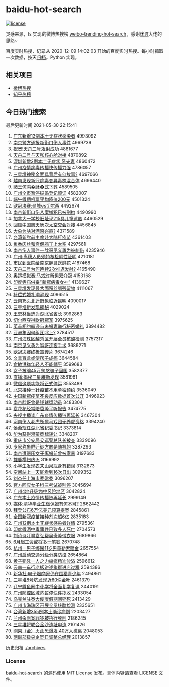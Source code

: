 # baidu-hot-search

[![license](https://img.shields.io/github/license/Arrackisarookie/baidu-hot-search)](https://github.com/Arrackisarookie/baidu-hot-search/blob/master/LICENSE)

灵感来源，ts 实现的微博热搜榜 [weibo-trending-hot-search](https://github.com/justjavac/weibo-trending-hot-search)，感谢[迷渡](https://github.com/justjavac)大佬的思路~

百度实时热搜，记录从 2020-12-09 14:02:03 开始的百度实时热搜。每小时抓取一次数据，按天[归档](./archives)。Python 实现。

## 相关项目
+ [微博热搜](https://github.com/Arrackisarookie/weibo-hot-search)
+ [知乎热榜](https://github.com/Arrackisarookie/zhihu-top-search)

## 今日热门搜索

<!-- Rank Begin -->

最后更新时间 2021-05-30 22:15:41

1. [广东新增13例本土无症状感染者](http://www.baidu.com/baidu?cl=3&tn=SE_baiduhomet8_jmjb7mjw&rsv_dl=fyb_top&fr=top1000&wd=%B9%E3%B6%AB%D0%C2%D4%F613%C0%FD%B1%BE%CD%C1%CE%DE%D6%A2%D7%B4%B8%D0%C8%BE%D5%DF) 4993092
1. [南京警方通报新街口伤人事件](http://www.baidu.com/baidu?cl=3&tn=SE_baiduhomet8_jmjb7mjw&rsv_dl=fyb_top&fr=top1000&wd=%C4%CF%BE%A9%BE%AF%B7%BD%CD%A8%B1%A8%D0%C2%BD%D6%BF%DA%C9%CB%C8%CB%CA%C2%BC%FE) 4969739
1. [祝贺!天舟二号发射成功](http://www.baidu.com/baidu?cl=3&tn=SE_baiduhomet8_jmjb7mjw&rsv_dl=fyb_top&fr=top1000&wd=%D7%A3%BA%D8%21%CC%EC%D6%DB%B6%FE%BA%C5%B7%A2%C9%E4%B3%C9%B9%A6) 4881677
1. [天舟二号与天和核心舱对接](http://www.baidu.com/baidu?cl=3&tn=SE_baiduhomet8_jmjb7mjw&rsv_dl=fyb_top&fr=top1000&wd=%CC%EC%D6%DB%B6%FE%BA%C5%D3%EB%CC%EC%BA%CD%BA%CB%D0%C4%B2%D5%B6%D4%BD%D3) 4870892
1. [深圳新增2例本土无症状 系夫妻](http://www.baidu.com/baidu?cl=3&tn=SE_baiduhomet8_jmjb7mjw&rsv_dl=fyb_top&fr=top1000&wd=%C9%EE%DB%DA%D0%C2%D4%F62%C0%FD%B1%BE%CD%C1%CE%DE%D6%A2%D7%B4%20%CF%B5%B7%F2%C6%DE) 4860472
1. [广州疫情病毒传播快传播力强](http://www.baidu.com/baidu?cl=3&tn=SE_baiduhomet8_jmjb7mjw&rsv_dl=fyb_top&fr=top1000&wd=%B9%E3%D6%DD%D2%DF%C7%E9%B2%A1%B6%BE%B4%AB%B2%A5%BF%EC%B4%AB%B2%A5%C1%A6%C7%BF) 4786057
1. [三星堆神秘金面具背后有何故事?](http://www.baidu.com/baidu?cl=3&tn=SE_baiduhomet8_jmjb7mjw&rsv_dl=fyb_top&fr=top1000&wd=%C8%FD%D0%C7%B6%D1%C9%F1%C3%D8%BD%F0%C3%E6%BE%DF%B1%B3%BA%F3%D3%D0%BA%CE%B9%CA%CA%C2%3F) 4697066
1. [越南发现新冠病毒变异毒株混合体](http://www.baidu.com/baidu?cl=3&tn=SE_baiduhomet8_jmjb7mjw&rsv_dl=fyb_top&fr=top1000&wd=%D4%BD%C4%CF%B7%A2%CF%D6%D0%C2%B9%DA%B2%A1%B6%BE%B1%E4%D2%EC%B6%BE%D6%EA%BB%EC%BA%CF%CC%E5) 4696440
1. [赌王何鸿�稣�式下葬](http://www.baidu.com/baidu?cl=3&tn=SE_baiduhomet8_jmjb7mjw&rsv_dl=fyb_top&fr=top1000&wd=%B6%C4%CD%F5%BA%CE%BA%E8%9F%F6%D5%FD%CA%BD%CF%C2%D4%E1) 4589505
1. [广州全市暂停结婚登记颁证](http://www.baidu.com/baidu?cl=3&tn=SE_baiduhomet8_jmjb7mjw&rsv_dl=fyb_top&fr=top1000&wd=%B9%E3%D6%DD%C8%AB%CA%D0%D4%DD%CD%A3%BD%E1%BB%E9%B5%C7%BC%C7%B0%E4%D6%A4) 4582007
1. [端午假期机票平均降价200元](http://www.baidu.com/baidu?cl=3&tn=SE_baiduhomet8_jmjb7mjw&rsv_dl=fyb_top&fr=top1000&wd=%B6%CB%CE%E7%BC%D9%C6%DA%BB%FA%C6%B1%C6%BD%BE%F9%BD%B5%BC%DB200%D4%AA) 4501324
1. [欧冠决赛:曼城vs切尔西](http://www.baidu.com/baidu?cl=3&tn=SE_baiduhomet8_jmjb7mjw&rsv_dl=fyb_top&fr=top1000&wd=%C5%B7%B9%DA%BE%F6%C8%FC%3A%C2%FC%B3%C7vs%C7%D0%B6%FB%CE%F7) 4492674
1. [南京新街口伤人案嫌犯已被刑拘](http://www.baidu.com/baidu?cl=3&tn=SE_baiduhomet8_jmjb7mjw&rsv_dl=fyb_top&fr=top1000&wd=%C4%CF%BE%A9%D0%C2%BD%D6%BF%DA%C9%CB%C8%CB%B0%B8%CF%D3%B7%B8%D2%D1%B1%BB%D0%CC%BE%D0) 4490990
1. [加拿大一学校旧址现215具儿童遗骸](http://www.baidu.com/baidu?cl=3&tn=SE_baiduhomet8_jmjb7mjw&rsv_dl=fyb_top&fr=top1000&wd=%BC%D3%C4%C3%B4%F3%D2%BB%D1%A7%D0%A3%BE%C9%D6%B7%CF%D6215%BE%DF%B6%F9%CD%AF%D2%C5%BA%A1) 4460529
1. [回顾中国航天历次太空交会对接](http://www.baidu.com/baidu?cl=3&tn=SE_baiduhomet8_jmjb7mjw&rsv_dl=fyb_top&fr=top1000&wd=%BB%D8%B9%CB%D6%D0%B9%FA%BA%BD%CC%EC%C0%FA%B4%CE%CC%AB%BF%D5%BD%BB%BB%E1%B6%D4%BD%D3) 4456845
1. [大象为啥对酒感兴趣?](http://www.baidu.com/baidu?cl=3&tn=SE_baiduhomet8_jmjb7mjw&rsv_dl=fyb_top&fr=top1000&wd=%B4%F3%CF%F3%CE%AA%C9%B6%B6%D4%BE%C6%B8%D0%D0%CB%C8%A4%3F) 4371589
1. [台湾新党前主席赴大陆打疫苗](http://www.baidu.com/baidu?cl=3&tn=SE_baiduhomet8_jmjb7mjw&rsv_dl=fyb_top&fr=top1000&wd=%CC%A8%CD%E5%D0%C2%B5%B3%C7%B0%D6%F7%CF%AF%B8%B0%B4%F3%C2%BD%B4%F2%D2%DF%C3%E7) 4361403
1. [鱼香肉丝和宫保鸡丁上太空](http://www.baidu.com/baidu?cl=3&tn=SE_baiduhomet8_jmjb7mjw&rsv_dl=fyb_top&fr=top1000&wd=%D3%E3%CF%E3%C8%E2%CB%BF%BA%CD%B9%AC%B1%A3%BC%A6%B6%A1%C9%CF%CC%AB%BF%D5) 4297561
1. [南京伤人事件一胖哥见义勇为被刺伤](http://www.baidu.com/baidu?cl=3&tn=SE_baiduhomet8_jmjb7mjw&rsv_dl=fyb_top&fr=top1000&wd=%C4%CF%BE%A9%C9%CB%C8%CB%CA%C2%BC%FE%D2%BB%C5%D6%B8%E7%BC%FB%D2%E5%D3%C2%CE%AA%B1%BB%B4%CC%C9%CB) 4235946
1. [广州:离穗人员须持核检阴性证明](http://www.baidu.com/baidu?cl=3&tn=SE_baiduhomet8_jmjb7mjw&rsv_dl=fyb_top&fr=top1000&wd=%B9%E3%D6%DD%3A%C0%EB%CB%EB%C8%CB%D4%B1%D0%EB%B3%D6%BA%CB%BC%EC%D2%F5%D0%D4%D6%A4%C3%F7) 4210181
1. [市民到医院给南京胖哥送鲜花](http://www.baidu.com/baidu?cl=3&tn=SE_baiduhomet8_jmjb7mjw&rsv_dl=fyb_top&fr=top1000&wd=%CA%D0%C3%F1%B5%BD%D2%BD%D4%BA%B8%F8%C4%CF%BE%A9%C5%D6%B8%E7%CB%CD%CF%CA%BB%A8) 4187468
1. [天舟二号为何连续2次推迟发射?](http://www.baidu.com/baidu?cl=3&tn=SE_baiduhomet8_jmjb7mjw&rsv_dl=fyb_top&fr=top1000&wd=%CC%EC%D6%DB%B6%FE%BA%C5%CE%AA%BA%CE%C1%AC%D0%F82%B4%CE%CD%C6%B3%D9%B7%A2%C9%E4%3F) 4165490
1. [奥运模拟赛:马龙许昕男双夺冠](http://www.baidu.com/baidu?cl=3&tn=SE_baiduhomet8_jmjb7mjw&rsv_dl=fyb_top&fr=top1000&wd=%B0%C2%D4%CB%C4%A3%C4%E2%C8%FC%3A%C2%ED%C1%FA%D0%ED%EA%BF%C4%D0%CB%AB%B6%E1%B9%DA) 4153168
1. [印度寺庙供奉“新冠病毒女神”](http://www.baidu.com/baidu?cl=3&tn=SE_baiduhomet8_jmjb7mjw&rsv_dl=fyb_top&fr=top1000&wd=%D3%A1%B6%C8%CB%C2%C3%ED%B9%A9%B7%EE%A1%B0%D0%C2%B9%DA%B2%A1%B6%BE%C5%AE%C9%F1%A1%B1) 4139627
1. [三星堆发现最大面积丝绸残留物](http://www.baidu.com/baidu?cl=3&tn=SE_baiduhomet8_jmjb7mjw&rsv_dl=fyb_top&fr=top1000&wd=%C8%FD%D0%C7%B6%D1%B7%A2%CF%D6%D7%EE%B4%F3%C3%E6%BB%FD%CB%BF%B3%F1%B2%D0%C1%F4%CE%EF) 4111067
1. [补偿式婚礼潮涌现](http://www.baidu.com/baidu?cl=3&tn=SE_baiduhomet8_jmjb7mjw&rsv_dl=fyb_top&fr=top1000&wd=%B2%B9%B3%A5%CA%BD%BB%E9%C0%F1%B3%B1%D3%BF%CF%D6) 4096515
1. [云南15头北迁野象临近昆明](http://www.baidu.com/baidu?cl=3&tn=SE_baiduhomet8_jmjb7mjw&rsv_dl=fyb_top&fr=top1000&wd=%D4%C6%C4%CF15%CD%B7%B1%B1%C7%A8%D2%B0%CF%F3%C1%D9%BD%FC%C0%A5%C3%F7) 4090017
1. [三星堆新发现揭秘](http://www.baidu.com/baidu?cl=3&tn=SE_baiduhomet8_jmjb7mjw&rsv_dl=fyb_top&fr=top1000&wd=%C8%FD%D0%C7%B6%D1%D0%C2%B7%A2%CF%D6%BD%D2%C3%D8) 4029024
1. [王忠林当选为湖北省省长](http://www.baidu.com/baidu?cl=3&tn=SE_baiduhomet8_jmjb7mjw&rsv_dl=fyb_top&fr=top1000&wd=%CD%F5%D6%D2%C1%D6%B5%B1%D1%A1%CE%AA%BA%FE%B1%B1%CA%A1%CA%A1%B3%A4) 3992863
1. [切尔西夺得欧冠冠军](http://www.baidu.com/baidu?cl=3&tn=SE_baiduhomet8_jmjb7mjw&rsv_dl=fyb_top&fr=top1000&wd=%C7%D0%B6%FB%CE%F7%B6%E1%B5%C3%C5%B7%B9%DA%B9%DA%BE%FC) 3975625
1. [英首相约翰逊与未婚妻举行秘密婚礼](http://www.baidu.com/baidu?cl=3&tn=SE_baiduhomet8_jmjb7mjw&rsv_dl=fyb_top&fr=top1000&wd=%D3%A2%CA%D7%CF%E0%D4%BC%BA%B2%D1%B7%D3%EB%CE%B4%BB%E9%C6%DE%BE%D9%D0%D0%C3%D8%C3%DC%BB%E9%C0%F1) 3894482
1. [亚洲象因何组团北上?](http://www.baidu.com/baidu?cl=3&tn=SE_baiduhomet8_jmjb7mjw&rsv_dl=fyb_top&fr=top1000&wd=%D1%C7%D6%DE%CF%F3%D2%F2%BA%CE%D7%E9%CD%C5%B1%B1%C9%CF%3F) 3784517
1. [广州海珠区越秀区开展全员核酸检测](http://www.baidu.com/baidu?cl=3&tn=SE_baiduhomet8_jmjb7mjw&rsv_dl=fyb_top&fr=top1000&wd=%B9%E3%D6%DD%BA%A3%D6%E9%C7%F8%D4%BD%D0%E3%C7%F8%BF%AA%D5%B9%C8%AB%D4%B1%BA%CB%CB%E1%BC%EC%B2%E2) 3757317
1. [南京见义勇为胖哥连夜手术](http://www.baidu.com/baidu?cl=3&tn=SE_baiduhomet8_jmjb7mjw&rsv_dl=fyb_top&fr=top1000&wd=%C4%CF%BE%A9%BC%FB%D2%E5%D3%C2%CE%AA%C5%D6%B8%E7%C1%AC%D2%B9%CA%D6%CA%F5) 3689271
1. [欧冠决赛终极宣传片](http://www.baidu.com/baidu?cl=3&tn=SE_baiduhomet8_jmjb7mjw&rsv_dl=fyb_top&fr=top1000&wd=%C5%B7%B9%DA%BE%F6%C8%FC%D6%D5%BC%AB%D0%FB%B4%AB%C6%AC) 3674246
1. [文具盲盒或使孩子成瘾](http://www.baidu.com/baidu?cl=3&tn=SE_baiduhomet8_jmjb7mjw&rsv_dl=fyb_top&fr=top1000&wd=%CE%C4%BE%DF%C3%A4%BA%D0%BB%F2%CA%B9%BA%A2%D7%D3%B3%C9%F1%AB) 3644584
1. [俞敏洪称年轻人不能躺平](http://www.baidu.com/baidu?cl=3&tn=SE_baiduhomet8_jmjb7mjw&rsv_dl=fyb_top&fr=top1000&wd=%D3%E1%C3%F4%BA%E9%B3%C6%C4%EA%C7%E1%C8%CB%B2%BB%C4%DC%CC%C9%C6%BD) 3599683
1. [女子被骗45万忽悠骗子回国](http://www.baidu.com/baidu?cl=3&tn=SE_baiduhomet8_jmjb7mjw&rsv_dl=fyb_top&fr=top1000&wd=%C5%AE%D7%D3%B1%BB%C6%AD45%CD%F2%BA%F6%D3%C6%C6%AD%D7%D3%BB%D8%B9%FA) 3582377
1. [直播:揭秘三星堆新发现](http://www.baidu.com/baidu?cl=3&tn=SE_baiduhomet8_jmjb7mjw&rsv_dl=fyb_top&fr=top1000&wd=%D6%B1%B2%A5%3A%BD%D2%C3%D8%C8%FD%D0%C7%B6%D1%D0%C2%B7%A2%CF%D6) 3581981
1. [微信这项功能将正式停运](http://www.baidu.com/baidu?cl=3&tn=SE_baiduhomet8_jmjb7mjw&rsv_dl=fyb_top&fr=top1000&wd=%CE%A2%D0%C5%D5%E2%CF%EE%B9%A6%C4%DC%BD%AB%D5%FD%CA%BD%CD%A3%D4%CB) 3553489
1. [北京接种一针疫苗不用单独预约](http://www.baidu.com/baidu?cl=3&tn=SE_baiduhomet8_jmjb7mjw&rsv_dl=fyb_top&fr=top1000&wd=%B1%B1%BE%A9%BD%D3%D6%D6%D2%BB%D5%EB%D2%DF%C3%E7%B2%BB%D3%C3%B5%A5%B6%C0%D4%A4%D4%BC) 3536049
1. [中国新冠疫苗不良反应数据首次公开](http://www.baidu.com/baidu?cl=3&tn=SE_baiduhomet8_jmjb7mjw&rsv_dl=fyb_top&fr=top1000&wd=%D6%D0%B9%FA%D0%C2%B9%DA%D2%DF%C3%E7%B2%BB%C1%BC%B7%B4%D3%A6%CA%FD%BE%DD%CA%D7%B4%CE%B9%AB%BF%AA) 3496923
1. [南京胖哥曾是铅球运动员](http://www.baidu.com/baidu?cl=3&tn=SE_baiduhomet8_jmjb7mjw&rsv_dl=fyb_top&fr=top1000&wd=%C4%CF%BE%A9%C5%D6%B8%E7%D4%F8%CA%C7%C7%A6%C7%F2%D4%CB%B6%AF%D4%B1) 3483304
1. [袁花花经常陪袁隆平听报告](http://www.baidu.com/baidu?cl=3&tn=SE_baiduhomet8_jmjb7mjw&rsv_dl=fyb_top&fr=top1000&wd=%D4%AC%BB%A8%BB%A8%BE%AD%B3%A3%C5%E3%D4%AC%C2%A1%C6%BD%CC%FD%B1%A8%B8%E6) 3474775
1. [央视主播谈广东疫情传播链再延长](http://www.baidu.com/baidu?cl=3&tn=SE_baiduhomet8_jmjb7mjw&rsv_dl=fyb_top&fr=top1000&wd=%D1%EB%CA%D3%D6%F7%B2%A5%CC%B8%B9%E3%B6%AB%D2%DF%C7%E9%B4%AB%B2%A5%C1%B4%D4%D9%D1%D3%B3%A4) 3467304
1. [河南伤人老虎所属马戏团无养虎资格](http://www.baidu.com/baidu?cl=3&tn=SE_baiduhomet8_jmjb7mjw&rsv_dl=fyb_top&fr=top1000&wd=%BA%D3%C4%CF%C9%CB%C8%CB%C0%CF%BB%A2%CB%F9%CA%F4%C2%ED%CF%B7%CD%C5%CE%DE%D1%F8%BB%A2%D7%CA%B8%F1) 3394240
1. [侯淅珉任湖北省纪委书记](http://www.baidu.com/baidu?cl=3&tn=SE_baiduhomet8_jmjb7mjw&rsv_dl=fyb_top&fr=top1000&wd=%BA%EE%E4%C0%E7%EB%C8%CE%BA%FE%B1%B1%CA%A1%BC%CD%CE%AF%CA%E9%BC%C7) 3373814
1. [华为获得鸿蒙商标转让](http://www.baidu.com/baidu?cl=3&tn=SE_baiduhomet8_jmjb7mjw&rsv_dl=fyb_top&fr=top1000&wd=%BB%AA%CE%AA%BB%F1%B5%C3%BA%E8%C3%C9%C9%CC%B1%EA%D7%AA%C8%C3) 3348207
1. [重庆市公安局交巡警总队长被查](http://www.baidu.com/baidu?cl=3&tn=SE_baiduhomet8_jmjb7mjw&rsv_dl=fyb_top&fr=top1000&wd=%D6%D8%C7%EC%CA%D0%B9%AB%B0%B2%BE%D6%BD%BB%D1%B2%BE%AF%D7%DC%B6%D3%B3%A4%B1%BB%B2%E9) 3339096
1. [专家称象群迁徙方向是随机的](http://www.baidu.com/baidu?cl=3&tn=SE_baiduhomet8_jmjb7mjw&rsv_dl=fyb_top&fr=top1000&wd=%D7%A8%BC%D2%B3%C6%CF%F3%C8%BA%C7%A8%E1%E3%B7%BD%CF%F2%CA%C7%CB%E6%BB%FA%B5%C4) 3287293
1. [南京遭碾压女子离婚前曾被家暴](http://www.baidu.com/baidu?cl=3&tn=SE_baiduhomet8_jmjb7mjw&rsv_dl=fyb_top&fr=top1000&wd=%C4%CF%BE%A9%D4%E2%C4%EB%D1%B9%C5%AE%D7%D3%C0%EB%BB%E9%C7%B0%D4%F8%B1%BB%BC%D2%B1%A9) 3197683
1. [雄鹿横扫热火](http://www.baidu.com/baidu?cl=3&tn=SE_baiduhomet8_jmjb7mjw&rsv_dl=fyb_top&fr=top1000&wd=%D0%DB%C2%B9%BA%E1%C9%A8%C8%C8%BB%F0) 3166992
1. [小学生发现农夫山泉瓶身有错误](http://www.baidu.com/baidu?cl=3&tn=SE_baiduhomet8_jmjb7mjw&rsv_dl=fyb_top&fr=top1000&wd=%D0%A1%D1%A7%C9%FA%B7%A2%CF%D6%C5%A9%B7%F2%C9%BD%C8%AA%C6%BF%C9%ED%D3%D0%B4%ED%CE%F3) 3132873
1. [空间站上一天能看到16次日出](http://www.baidu.com/baidu?cl=3&tn=SE_baiduhomet8_jmjb7mjw&rsv_dl=fyb_top&fr=top1000&wd=%BF%D5%BC%E4%D5%BE%C9%CF%D2%BB%CC%EC%C4%DC%BF%B4%B5%BD16%B4%CE%C8%D5%B3%F6) 3099352
1. [刘杰任上海市委常委](http://www.baidu.com/baidu?cl=3&tn=SE_baiduhomet8_jmjb7mjw&rsv_dl=fyb_top&fr=top1000&wd=%C1%F5%BD%DC%C8%CE%C9%CF%BA%A3%CA%D0%CE%AF%B3%A3%CE%AF) 3096207
1. [官方回应女子科三考试被别停](http://www.baidu.com/baidu?cl=3&tn=SE_baiduhomet8_jmjb7mjw&rsv_dl=fyb_top&fr=top1000&wd=%B9%D9%B7%BD%BB%D8%D3%A6%C5%AE%D7%D3%BF%C6%C8%FD%BF%BC%CA%D4%B1%BB%B1%F0%CD%A3) 3045694
1. [广州4地升级为中风险地区](http://www.baidu.com/baidu?cl=3&tn=SE_baiduhomet8_jmjb7mjw&rsv_dl=fyb_top&fr=top1000&wd=%B9%E3%D6%DD4%B5%D8%C9%FD%BC%B6%CE%AA%D6%D0%B7%E7%CF%D5%B5%D8%C7%F8) 3042824
1. [广东本土疫情传播链再延长](http://www.baidu.com/baidu?cl=3&tn=SE_baiduhomet8_jmjb7mjw&rsv_dl=fyb_top&fr=top1000&wd=%B9%E3%B6%AB%B1%BE%CD%C1%D2%DF%C7%E9%B4%AB%B2%A5%C1%B4%D4%D9%D1%D3%B3%A4) 2999149
1. [媒体:清华毕业生做保姆有何不可?](http://www.baidu.com/baidu?cl=3&tn=SE_baiduhomet8_jmjb7mjw&rsv_dl=fyb_top&fr=top1000&wd=%C3%BD%CC%E5%3A%C7%E5%BB%AA%B1%CF%D2%B5%C9%FA%D7%F6%B1%A3%C4%B7%D3%D0%BA%CE%B2%BB%BF%C9%3F) 2862442
1. [拜登公布6万亿美元预算提案](http://www.baidu.com/baidu?cl=3&tn=SE_baiduhomet8_jmjb7mjw&rsv_dl=fyb_top&fr=top1000&wd=%B0%DD%B5%C7%B9%AB%B2%BC6%CD%F2%D2%DA%C3%C0%D4%AA%D4%A4%CB%E3%CC%E1%B0%B8) 2845861
1. [全国新冠疫苗接种剂次超6亿](http://www.baidu.com/baidu?cl=3&tn=SE_baiduhomet8_jmjb7mjw&rsv_dl=fyb_top&fr=top1000&wd=%C8%AB%B9%FA%D0%C2%B9%DA%D2%DF%C3%E7%BD%D3%D6%D6%BC%C1%B4%CE%B3%AC6%D2%DA) 2835183
1. [广州12例本土无症状感染者详情](http://www.baidu.com/baidu?cl=3&tn=SE_baiduhomet8_jmjb7mjw&rsv_dl=fyb_top&fr=top1000&wd=%B9%E3%D6%DD12%C0%FD%B1%BE%CD%C1%CE%DE%D6%A2%D7%B4%B8%D0%C8%BE%D5%DF%CF%EA%C7%E9) 2795361
1. [印度假酒中毒事件已致多人死亡](http://www.baidu.com/baidu?cl=3&tn=SE_baiduhomet8_jmjb7mjw&rsv_dl=fyb_top&fr=top1000&wd=%D3%A1%B6%C8%BC%D9%BE%C6%D6%D0%B6%BE%CA%C2%BC%FE%D2%D1%D6%C2%B6%E0%C8%CB%CB%C0%CD%F6) 2704573
1. [刘诗诗叮嘱袁弘帮吴奇隆带衣服](http://www.baidu.com/baidu?cl=3&tn=SE_baiduhomet8_jmjb7mjw&rsv_dl=fyb_top&fr=top1000&wd=%C1%F5%CA%AB%CA%AB%B6%A3%D6%F6%D4%AC%BA%EB%B0%EF%CE%E2%C6%E6%C2%A1%B4%F8%D2%C2%B7%FE) 2689866
1. [6月起工资或将多一笔钱](http://www.baidu.com/baidu?cl=3&tn=SE_baiduhomet8_jmjb7mjw&rsv_dl=fyb_top&fr=top1000&wd=6%D4%C2%C6%F0%B9%A4%D7%CA%BB%F2%BD%AB%B6%E0%D2%BB%B1%CA%C7%AE) 2670748
1. [杭州一男子绑架11岁男童勒索赎金](http://www.baidu.com/baidu?cl=3&tn=SE_baiduhomet8_jmjb7mjw&rsv_dl=fyb_top&fr=top1000&wd=%BA%BC%D6%DD%D2%BB%C4%D0%D7%D3%B0%F3%BC%DC11%CB%EA%C4%D0%CD%AF%C0%D5%CB%F7%CA%EA%BD%F0) 2657554
1. [广州启动交通分级分类防控](http://www.baidu.com/baidu?cl=3&tn=SE_baiduhomet8_jmjb7mjw&rsv_dl=fyb_top&fr=top1000&wd=%B9%E3%D6%DD%C6%F4%B6%AF%BD%BB%CD%A8%B7%D6%BC%B6%B7%D6%C0%E0%B7%C0%BF%D8) 2654864
1. [黄子韬凭一人之力逼疯杨迪沙溢](http://www.baidu.com/baidu?cl=3&tn=SE_baiduhomet8_jmjb7mjw&rsv_dl=fyb_top&fr=top1000&wd=%BB%C6%D7%D3%E8%BA%C6%BE%D2%BB%C8%CB%D6%AE%C1%A6%B1%C6%B7%E8%D1%EE%B5%CF%C9%B3%D2%E7) 2596612
1. [云南一车行老板讲述象群进店过程](http://www.baidu.com/baidu?cl=3&tn=SE_baiduhomet8_jmjb7mjw&rsv_dl=fyb_top&fr=top1000&wd=%D4%C6%C4%CF%D2%BB%B3%B5%D0%D0%C0%CF%B0%E5%BD%B2%CA%F6%CF%F3%C8%BA%BD%F8%B5%EA%B9%FD%B3%CC) 2594386
1. [新华社:电子烟商家仍在围猎青少年](http://www.baidu.com/baidu?cl=3&tn=SE_baiduhomet8_jmjb7mjw&rsv_dl=fyb_top&fr=top1000&wd=%D0%C2%BB%AA%C9%E7%3A%B5%E7%D7%D3%D1%CC%C9%CC%BC%D2%C8%D4%D4%DA%CE%A7%C1%D4%C7%E0%C9%D9%C4%EA) 2494861
1. [三星堆8号坑发现近60件金叶](http://www.baidu.com/baidu?cl=3&tn=SE_baiduhomet8_jmjb7mjw&rsv_dl=fyb_top&fr=top1000&wd=%C8%FD%D0%C7%B6%D18%BA%C5%BF%D3%B7%A2%CF%D6%BD%FC60%BC%FE%BD%F0%D2%B6) 2461379
1. [辽宁鲅鱼圈中小学将全面复学复课](http://www.baidu.com/baidu?cl=3&tn=SE_baiduhomet8_jmjb7mjw&rsv_dl=fyb_top&fr=top1000&wd=%C1%C9%C4%FE%F6%D1%D3%E3%C8%A6%D6%D0%D0%A1%D1%A7%BD%AB%C8%AB%C3%E6%B8%B4%D1%A7%B8%B4%BF%CE) 2440191
1. [广州防控区域内暂停快件揽收](http://www.baidu.com/baidu?cl=3&tn=SE_baiduhomet8_jmjb7mjw&rsv_dl=fyb_top&fr=top1000&wd=%B9%E3%D6%DD%B7%C0%BF%D8%C7%F8%D3%F2%C4%DA%D4%DD%CD%A3%BF%EC%BC%FE%C0%BF%CA%D5) 2433054
1. [乌克兰驻泰大使度假期间猝死](http://www.baidu.com/baidu?cl=3&tn=SE_baiduhomet8_jmjb7mjw&rsv_dl=fyb_top&fr=top1000&wd=%CE%DA%BF%CB%C0%BC%D7%A4%CC%A9%B4%F3%CA%B9%B6%C8%BC%D9%C6%DA%BC%E4%E2%A7%CB%C0) 2413429
1. [广州市海珠区开展全员核酸检测](http://www.baidu.com/baidu?cl=3&tn=SE_baiduhomet8_jmjb7mjw&rsv_dl=fyb_top&fr=top1000&wd=%B9%E3%D6%DD%CA%D0%BA%A3%D6%E9%C7%F8%BF%AA%D5%B9%C8%AB%D4%B1%BA%CB%CB%E1%BC%EC%B2%E2) 2335651
1. [台湾新增355例本土确诊病例](http://www.baidu.com/baidu?cl=3&tn=SE_baiduhomet8_jmjb7mjw&rsv_dl=fyb_top&fr=top1000&wd=%CC%A8%CD%E5%D0%C2%D4%F6355%C0%FD%B1%BE%CD%C1%C8%B7%D5%EF%B2%A1%C0%FD) 2203427
1. [兰州杀医案罪犯被执行死刑](http://www.baidu.com/baidu?cl=3&tn=SE_baiduhomet8_jmjb7mjw&rsv_dl=fyb_top&fr=top1000&wd=%C0%BC%D6%DD%C9%B1%D2%BD%B0%B8%D7%EF%B7%B8%B1%BB%D6%B4%D0%D0%CB%C0%D0%CC) 2186245
1. [三星堆将联合金沙遗址申遗](http://www.baidu.com/baidu?cl=3&tn=SE_baiduhomet8_jmjb7mjw&rsv_dl=fyb_top&fr=top1000&wd=%C8%FD%D0%C7%B6%D1%BD%AB%C1%AA%BA%CF%BD%F0%C9%B3%D2%C5%D6%B7%C9%EA%D2%C5) 2101426
1. [刚果（金）火山恐爆发 40万人撤离](http://www.baidu.com/baidu?cl=3&tn=SE_baiduhomet8_jmjb7mjw&rsv_dl=fyb_top&fr=top1000&wd=%B8%D5%B9%FB%A3%A8%BD%F0%A3%A9%BB%F0%C9%BD%BF%D6%B1%AC%B7%A2%2040%CD%F2%C8%CB%B3%B7%C0%EB) 2048053
1. [两副部级央企同日调整总经理](http://www.baidu.com/baidu?cl=3&tn=SE_baiduhomet8_jmjb7mjw&rsv_dl=fyb_top&fr=top1000&wd=%C1%BD%B8%B1%B2%BF%BC%B6%D1%EB%C6%F3%CD%AC%C8%D5%B5%F7%D5%FB%D7%DC%BE%AD%C0%ED) 2013857
<!-- Rank End -->

历史归档 [./archives](./archives)

### License

[baidu-hot-search](https://github.com/Arrackisarookie/baidu-hot-search) 的源码使用 MIT License 发布。具体内容请查看 [LICENSE](./LICENSE) 文件。
